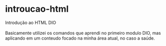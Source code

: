 # introucao-html
Introdução ao HTML DIO
<br>
<br>
Basicamente utilizei os comandos que aprendi no primeiro modulo DIO, mas aplicando em um conteudo focado na minha área atual, no caso a saúde.
